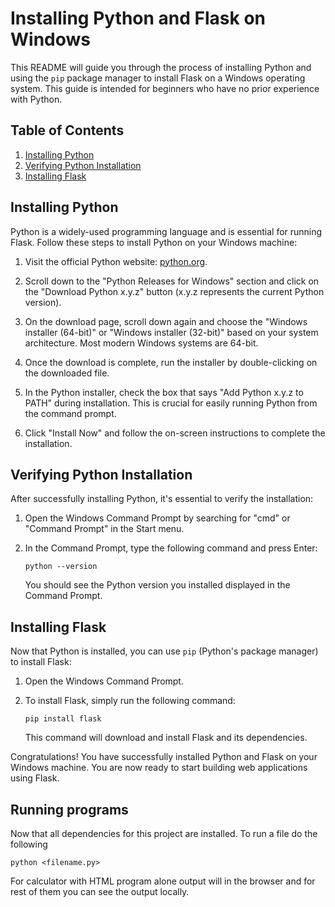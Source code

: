 # Installing Python and Flask on Windows

This README will guide you through the process of installing Python and using the `pip` package manager to install Flask on a Windows operating system. This guide is intended for beginners who have no prior experience with Python.

## Table of Contents

1. [Installing Python](#installing-python)
2. [Verifying Python Installation](#verifying-python-installation)
3. [Installing Flask](#installing-flask)

## Installing Python

Python is a widely-used programming language and is essential for running Flask. Follow these steps to install Python on your Windows machine:

1. Visit the official Python website: [python.org](https://www.python.org/downloads/windows/).

2. Scroll down to the "Python Releases for Windows" section and click on the "Download Python x.y.z" button (x.y.z represents the current Python version).

3. On the download page, scroll down again and choose the "Windows installer (64-bit)" or "Windows installer (32-bit)" based on your system architecture. Most modern Windows systems are 64-bit.

4. Once the download is complete, run the installer by double-clicking on the downloaded file.

5. In the Python installer, check the box that says "Add Python x.y.z to PATH" during installation. This is crucial for easily running Python from the command prompt.

6. Click "Install Now" and follow the on-screen instructions to complete the installation.

## Verifying Python Installation

After successfully installing Python, it's essential to verify the installation:

1. Open the Windows Command Prompt by searching for "cmd" or "Command Prompt" in the Start menu.

2. In the Command Prompt, type the following command and press Enter:
   ```
   python --version
   ```

   You should see the Python version you installed displayed in the Command Prompt.

## Installing Flask

Now that Python is installed, you can use `pip` (Python's package manager) to install Flask:

1. Open the Windows Command Prompt.

2. To install Flask, simply run the following command:
   ```
   pip install flask
   ```

   This command will download and install Flask and its dependencies.



Congratulations! You have successfully installed Python and Flask on your Windows machine. You are now ready to start building web applications using Flask. 

## Running programs

Now that all dependencies for this project are installed. To run a file do the following
```
python <filename.py>
```
For calculator with HTML program alone output will in the browser and for rest of them you can see the output locally.